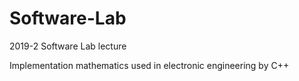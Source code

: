# Software-Lab
2019-2 Software Lab lecture

Implementation mathematics used in electronic engineering by C++ 
